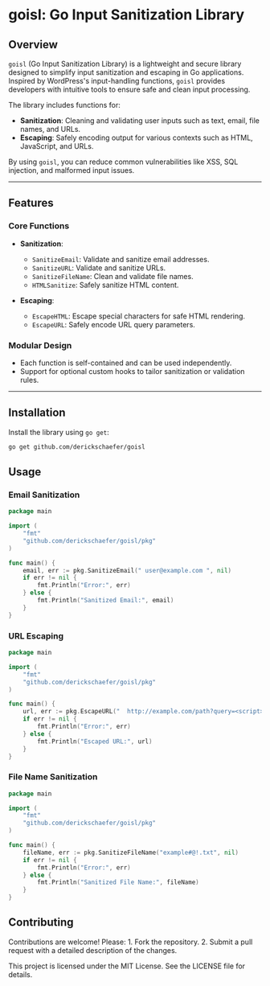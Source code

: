 # goisl: Go Input Sanitization Library

## Overview

`goisl` (Go Input Sanitization Library) is a lightweight and secure library designed to simplify input sanitization and escaping in Go applications. Inspired by WordPress's input-handling functions, `goisl` provides developers with intuitive tools to ensure safe and clean input processing.

The library includes functions for:
- **Sanitization**: Cleaning and validating user inputs such as text, email, file names, and URLs.
- **Escaping**: Safely encoding output for various contexts such as HTML, JavaScript, and URLs.

By using `goisl`, you can reduce common vulnerabilities like XSS, SQL injection, and malformed input issues.

---

## Features

### Core Functions
- **Sanitization**:
  - `SanitizeEmail`: Validate and sanitize email addresses.
  - `SanitizeURL`: Validate and sanitize URLs.
  - `SanitizeFileName`: Clean and validate file names.
  - `HTMLSanitize`: Safely sanitize HTML content.

- **Escaping**:
  - `EscapeHTML`: Escape special characters for safe HTML rendering.
  - `EscapeURL`: Safely encode URL query parameters.

### Modular Design
- Each function is self-contained and can be used independently.
- Support for optional custom hooks to tailor sanitization or validation rules.

---

## Installation

Install the library using `go get`:

```bash
go get github.com/derickschaefer/goisl
```

## Usage

### Email Sanitization

```go
package main

import (
    "fmt"
    "github.com/derickschaefer/goisl/pkg"
)

func main() {
    email, err := pkg.SanitizeEmail(" user@example.com ", nil)
    if err != nil {
        fmt.Println("Error:", err)
    } else {
        fmt.Println("Sanitized Email:", email)
    }
}
```

### URL Escaping

```go
package main

import (
    "fmt"
    "github.com/derickschaefer/goisl/pkg"
)

func main() {
    url, err := pkg.EscapeURL("  http://example.com/path?query=<script>  ", "display", nil)
    if err != nil {
        fmt.Println("Error:", err)
    } else {
        fmt.Println("Escaped URL:", url)
    }
}
```

### File Name Sanitization

```go
package main

import (
    "fmt"
    "github.com/derickschaefer/goisl/pkg"
)

func main() {
    fileName, err := pkg.SanitizeFileName("example#@!.txt", nil)
    if err != nil {
        fmt.Println("Error:", err)
    } else {
        fmt.Println("Sanitized File Name:", fileName)
    }
}
```

## Contributing

Contributions are welcome! Please:
	1.	Fork the repository.
	2.	Submit a pull request with a detailed description of the changes.

This project is licensed under the MIT License. See the LICENSE file for details.
